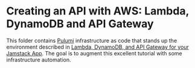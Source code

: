 # Creating an API with AWS: Lambda, DynamoDB and API Gateway

This folder contains [Pulumi](https://www.pulumi.com/) infrastructure as code that stands up the environment described in [Lambda, DynamoDB, and API Gateway for your Jamstack App](https://www.netlify.com/guides/creating-an-api-with-aws-lambda-dynamodb-and-api-gateway). The goal is to augment this excellent tutorial with some infrastructure automation.

##
